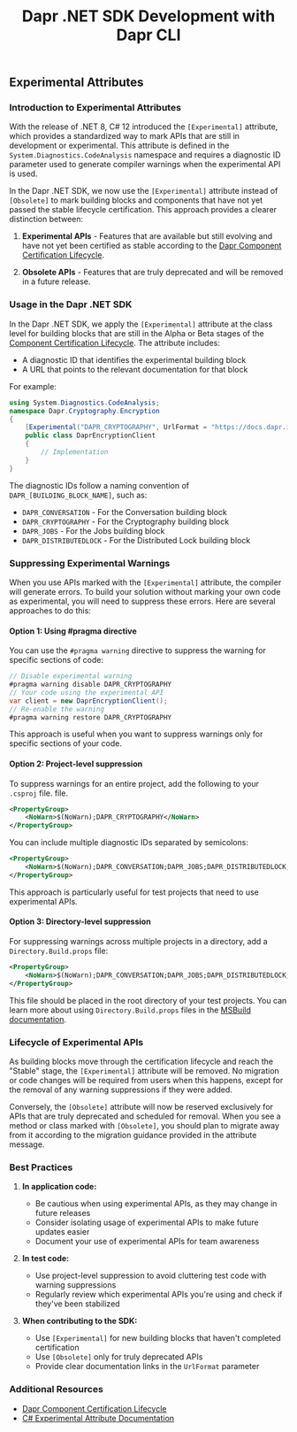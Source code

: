 ﻿---
type: docs
title: "Dapr .NET SDK Development with Dapr CLI"
linkTitle: "Experimental Attributes"
weight: 61000
description: Learn about local development with the Dapr CLI
---

## Experimental Attributes

### Introduction to Experimental Attributes

With the release of .NET 8, C# 12 introduced the `[Experimental]` attribute, which provides a standardized way to mark 
APIs that are still in development or experimental. This attribute is defined in the `System.Diagnostics.CodeAnalysis` 
namespace and requires a diagnostic ID parameter used to generate compiler warnings when the experimental API 
is used.

In the Dapr .NET SDK, we now use the `[Experimental]` attribute instead of `[Obsolete]` to mark building blocks and 
components that have not yet passed the stable lifecycle certification. This approach provides a clearer distinction 
between:

1. **Experimental APIs** - Features that are available but still evolving and have not yet been certified as stable 
according to the [Dapr Component Certification Lifecycle](https://docs.dapr.io/operations/components/certification-lifecycle/).

2. **Obsolete APIs** - Features that are truly deprecated and will be removed in a future release.

### Usage in the Dapr .NET SDK

In the Dapr .NET SDK, we apply the `[Experimental]` attribute at the class level for building blocks that are still in 
the Alpha or Beta stages of the [Component Certification Lifecycle](https://docs.dapr.io/operations/components/certification-lifecycle/). 
The attribute includes:

- A diagnostic ID that identifies the experimental building block
- A URL that points to the relevant documentation for that block

For example:

```csharp
using System.Diagnostics.CodeAnalysis;
namespace Dapr.Cryptography.Encryption 
{ 
    [Experimental("DAPR_CRYPTOGRAPHY", UrlFormat = "https://docs.dapr.io/developing-applications/building-blocks/cryptography/cryptography-overview/")] 
    public class DaprEncryptionClient 
    { 
        // Implementation 
    } 
}
```

The diagnostic IDs follow a naming convention of `DAPR_[BUILDING_BLOCK_NAME]`, such as:

- `DAPR_CONVERSATION` - For the Conversation building block
- `DAPR_CRYPTOGRAPHY` - For the Cryptography building block
- `DAPR_JOBS` - For the Jobs building block
- `DAPR_DISTRIBUTEDLOCK` - For the Distributed Lock building block

### Suppressing Experimental Warnings

When you use APIs marked with the `[Experimental]` attribute, the compiler will generate errors. 
To build your solution without marking your own code as experimental, you will need to suppress these errors. Here are 
several approaches to do this:

#### Option 1: Using #pragma directive

You can use the `#pragma warning` directive to suppress the warning for specific sections of code:

```csharp
// Disable experimental warning 
#pragma warning disable DAPR_CRYPTOGRAPHY 
// Your code using the experimental API 
var client = new DaprEncryptionClient(); 
// Re-enable the warning 
#pragma warning restore DAPR_CRYPTOGRAPHY
```

This approach is useful when you want to suppress warnings only for specific sections of your code.

#### Option 2: Project-level suppression

To suppress warnings for an entire project, add the following to your `.csproj` file.
file.

```xml
<PropertyGroup>
    <NoWarn>$(NoWarn);DAPR_CRYPTOGRAPHY</NoWarn>
</PropertyGroup>
```

You can include multiple diagnostic IDs separated by semicolons:

```xml
<PropertyGroup>
    <NoWarn>$(NoWarn);DAPR_CONVERSATION;DAPR_JOBS;DAPR_DISTRIBUTEDLOCK;DAPR_CRYPTOGRAPHY</NoWarn>
</PropertyGroup>
```

This approach is particularly useful for test projects that need to use experimental APIs.

#### Option 3: Directory-level suppression

For suppressing warnings across multiple projects in a directory, add a `Directory.Build.props` file:

```xml
<PropertyGroup>
    <NoWarn>$(NoWarn);DAPR_CONVERSATION;DAPR_JOBS;DAPR_DISTRIBUTEDLOCK;DAPR_CRYPTOGRAPHY</NoWarn>
</PropertyGroup>
```

This file should be placed in the root directory of your test projects. You can learn more about using 
`Directory.Build.props` files in the 
[MSBuild documentation](https://learn.microsoft.com/en-us/visualstudio/msbuild/customize-by-directory).

### Lifecycle of Experimental APIs

As building blocks move through the certification lifecycle and reach the "Stable" stage, the `[Experimental]` attribute will be removed. No migration or code changes will be required from users when this happens, except for the removal of any warning suppressions if they were added.

Conversely, the `[Obsolete]` attribute will now be reserved exclusively for APIs that are truly deprecated and scheduled for removal. When you see a method or class marked with `[Obsolete]`, you should plan to migrate away from it according to the migration guidance provided in the attribute message.

### Best Practices

1. **In application code:**
    - Be cautious when using experimental APIs, as they may change in future releases
    - Consider isolating usage of experimental APIs to make future updates easier
    - Document your use of experimental APIs for team awareness

2. **In test code:**
    - Use project-level suppression to avoid cluttering test code with warning suppressions
    - Regularly review which experimental APIs you're using and check if they've been stabilized

3. **When contributing to the SDK:**
    - Use `[Experimental]` for new building blocks that haven't completed certification
    - Use `[Obsolete]` only for truly deprecated APIs
    - Provide clear documentation links in the `UrlFormat` parameter

### Additional Resources

- [Dapr Component Certification Lifecycle](https://docs.dapr.io/operations/components/certification-lifecycle/)
- [C# Experimental Attribute Documentation](https://learn.microsoft.com/en-us/dotnet/csharp/language-reference/proposals/csharp-12.0/experimental-attribute)
